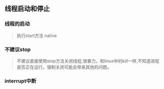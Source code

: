 ## 线程启动和停止


### 线程的启动

> 执行start方法 native

### 不建议stop

> 不建议直接使用stop方法关闭线程,很暴力，和linux中的kill一样,不知道进程是否正在运行，强制关闭可能会带来其他的问题。


### interrupt中断



